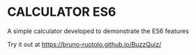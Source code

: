 # CALCULATOR ES6
A simple calculator developed to demonstrate the ES6 features

Try it out at https://bruno-ruotolo.github.io/BuzzQuiz/
